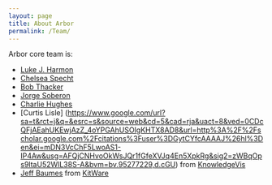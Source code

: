 ```yaml
---
layout: page
title: About Arbor
permalink: /Team/
---
```


Arbor core team is:

- [Luke J. Harmon](https://lukejharmon.github.io/)
- [Chelsea Specht](http://spechtlab.berkeley.edu/)
- [Bob Thacker](http://thackerlab.weebly.com/)
- [Jorge Soberon](http://eeb.ku.edu/soberon)
- [Charlie Hughes](http://www.cs.ucf.edu/~ceh/)
- [Curtis Lisle]
(https://www.google.com/url?sa=t&rct=j&q=&esrc=s&source=web&cd=5&cad=rja&uact=8&ved=0CDcQFjAEahUKEwjAzZ_4oYPGAhUSOIgKHTX8AD8&url=http%3A%2F%2Fscholar.google.com%2Fcitations%3Fuser%3DGytCYfcAAAAJ%26hl%3Den&ei=mDN3VcChF5LwoAS1-IP4Aw&usg=AFQjCNHvoOkWsJQr1fGfeXVJq4En5XpkRg&sig2=zWBqOps9ltaU52WlL38S-A&bvm=bv.95277229,d.cGU)
from [KnowledgeVis](http://www.knowledgevis.com/Kvis-v4/Welcome.html)
- [Jeff Baumes](http://www.kitware.com/company/team/baumes.html) from [KitWare](http://www.kitware.com/)
